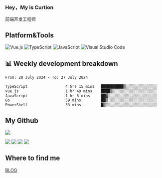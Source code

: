 ### Hey，My is Curtion
前端开发工程师
## Platform&Tools

![Vue.js](https://img.shields.io/badge/-Vue.js-4FC08D?style=flat-square&logo=Vue.js&logoColor=white)
![TypeScript](https://img.shields.io/badge/-TypeScript-007ACC?style=flat-square&logo=typescript&logoColor=white)
![JavaScript](https://img.shields.io/badge/-JavaScript-F7DF1E?style=flat-square&logo=javascript&logoColor=black)
![Visual Studio Code](https://img.shields.io/badge/-VSCode-007ACC?style=flat-square&logo=Visual-Studio-Code&logoColor=white)

## 📊 Weekly development breakdown

<!--START_SECTION:waka-->

```txt
From: 20 July 2024 - To: 27 July 2024

TypeScript                 4 hrs 15 mins   ██████████▒░░░░░░░░░░░░░░   41.80 %
Vue.js                     1 hr 49 mins    ████▒░░░░░░░░░░░░░░░░░░░░   17.87 %
JavaScript                 1 hr 6 mins     ██▓░░░░░░░░░░░░░░░░░░░░░░   10.80 %
Go                         59 mins         ██▒░░░░░░░░░░░░░░░░░░░░░░   09.73 %
PowerShell                 33 mins         █▒░░░░░░░░░░░░░░░░░░░░░░░   05.49 %
```

<!--END_SECTION:waka-->

## My Github

![](http://github-profile-summary-cards.vercel.app/api/cards/profile-details?username=curtion&theme=nord_bright)

![](http://github-profile-summary-cards.vercel.app/api/cards/stats?username=curtion&theme=nord_bright)
![](http://github-profile-summary-cards.vercel.app/api/cards/productive-time?username=curtion&theme=nord_bright&utcOffset=8)
![](http://github-profile-summary-cards.vercel.app/api/cards/repos-per-language?username=curtion&theme=nord_bright)
![](http://github-profile-summary-cards.vercel.app/api/cards/most-commit-language?username=curtion&theme=nord_bright)

## Where to find me

[BLOG](https://blog.3gxk.net)
